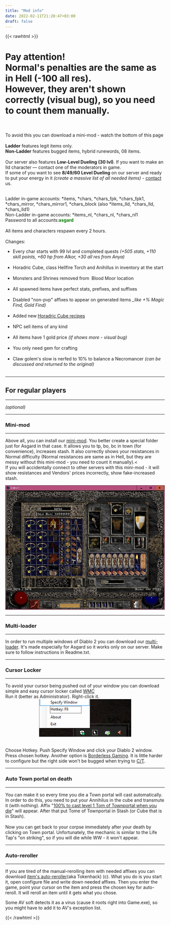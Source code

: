 ```yaml
---
title: "Mod info"
date: 2022-02-11T21:20:47+03:00
draft: false
---
```

{{< rawhtml >}}
<p class="speshal-fancy-custom">

<span style="color: #008000;"> <h1> Pay attention!<br>
Normal's penalties are the same as in Hell (-100 all res). <br>
However, they aren't shown correctly (visual bug), so you need to count them manually.</h1><br><br>
To avoid this you can download a mini-mod - watch the bottom of this page</span><br><br>
<b>Ladder</b> features legit items only.<br>
<b>Non-Ladder</b> features bugged items, hybrid runewords, 08 items.<br><br>
Our server also features <b>Low-Level Dueling (30 lvl)</b>. If you want to make an lld character — contact one of the moderators in game.<br>
If some of you want to see <b>8/49/60 Level Dueling</b> on our server and ready to put your energy in it <em>(create a massive list of all needed items)</em> - <a href="https://asgardpvp.win/contacts" rel="alternate">contact</a> us.</p> <br>
Ladder in-game accounts: *items, *chars, *chars_fpk, *chars_fpk1, *chars_mirror, *chars_mirror1,&nbsp;*chars_block (also *items_lld, *chars_lld, *chars_lld1)<br>
Non-Ladder in-game accounts: *items_nl, *chars_nl, *chars_nl1<br>
Password to all accounts:<span style="color: #008000;"><b>asgard</b></span><br><br>
All items and characters respawn every 2 hours.<br>
<br>
Changes:<br>
<ul>
<li>Every char starts with 99 lvl and completed quests <em>(+505 stats, +110 skill points, +60 hp from Alkor, +30 all res from Anya)</em></li><br>
<li>Horadric Cube, class Hellfire Torch and Anihillus in inventory at the start</li><br>
<li>Monsters and Shrines removed from &nbsp;Blood Moor location</li><br>
<li>All spawned items have perfect stats, prefixes, and&nbsp;suffixes</li><br>
<li>Dsabled "non-pvp" affixes to appear on generated items <em>_like +% Magic Find, Gold Find)</em></li><br>
<li>Added new <a href="https://asgardpvp.win/cube-recipes" rel="alternate">Horadric Cube recipes</a></li><br>
<li>NPC sell items of any kind</li><br>
<li>All items have 1 gold price <em>(if shows more - visual bug)</em></li><br>
<li>You only need gem for crafting</li><br>
<li>Claw golem's slow is nerfed to 10% to balance a Necromancer <em>(can be discussed and returned to the original)</em></li><br>
</ul>

<hr>
<h2>For regular players</h2>
<hr>
<em>(optional)</em>
<hr>
<h3>Mini-mod</h3>
<hr>
<p> Above all, you can install our <a href="https://drive.google.com/open?id=1kkE-i3MPE_R1qbF1K7XPgY7FZjG0A_Pe" target="_blank" rel="noopener noreferrer">mini-mod</a>. You better create a special folder just for Asgard in that case. It allows you to tp, bo, bc in town (for convenience), increases stash. It also correctly shows your resistances in Normal difficulty (Normal resistances are same as in Hell, but they are messy without this mini-mod - you need to count it manually).<<br>
If you will accidentally connect to other servers with this mini-mod - it will show resistances and Vendors' prices incorrectly, show fake-increased stash.
</p>
</div><center><img src="images/perf-inventory.png" alt="perf-inventory"></center>
<hr>
<h3> Multi-loader</h3>
<hr>
In order to run multiple windows of Diablo 2 you can download our <a href="https://drive.google.com/open?id=1jRjKdWPwPLWx5hG4q5WtDGoMhaw6jmO9" target="_blank" rel="alternate noopener noreferrer">multi-loader</a>. It's made especially for Asgard so it works only on our server. Make sure to follow instructions in Readme.txt.
<hr>
<h3>Cursor Locker</h3>
<hr>
To avoid your cursor being pushed out of your window you can download simple and easy cursor locker called <a href="http://www.dota-utilities.com/2008/11/downloads-warcraft-iiiwindows-mouse.html" target="_blank" rel="alternate noopener noreferrer">WMC</a><br>
Run it (better as Administrator). Right-click it.
<br>
<center><img src="images/wmc.png" alt="wmc"></p></center>
<br>
Choose Hotkey. Push Specify Window and click your Diablo 2 window. Press chosen hotkey.
Another option is <a href="https://www.techspot.com/downloads/7061-borderless-gaming.html" rel="alternate">Borderless Gaming</a>. It is little harder to configure but the right side won't be bugged when trying to <a href="https://asgardpvp.win/guides/ct-trick" target="_blank" rel="alternate noopener noreferrer">C/T</a>.
<hr>
<h3>Auto Town portal on death</h3>
<hr>
You can make it so every time you die a Town portal will cast automatically. In order to do this, you need to put your Annihilus in the cube and transmute it (with nothing). Affix "<span style="text-decoration: underline;">100% to cast level 1 Tom of Townportal when you die</span>" will appear. After that put Tome of Townportal in Stash (or Cube that is in Stash).<br><br>
Now you can get back to your corpse immediately after your death by clicking on Town portal. Unfortunately, the mechanic is similar to the Life Tap's "on striking", so if you will die while WW - it won't appear.
<hr>
<h3>Auto-reroller</h3>
<hr>
If you are tired of the manual-rerolling item with needed affixes you can download <a href="https://drive.google.com/open?id=1u4m6qcYRDLXXiQg9hQHZ98pc48Pf6C1q" target="_blank" rel="alternate noopener noreferrer">item's auto-reroller</a>(aka Tokenhack) (c).
What you do is you start it, open configure file and write down needed affixes. Then you enter the game, point your cursor on the item and press the chosen key for auto-reroll. It will reroll an item until it gets what you chose.</p>
Some AV soft detects it as a virus (cause it roots right into Game.exe), so you might have to add it to AV's exception list.

{{< /rawhtml >}}
